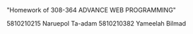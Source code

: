 "Homework of 308-364 ADVANCE WEB PROGRAMMING"
 
5810210215 Naruepol Ta-adam
5810210382 Yameelah Bilmad
